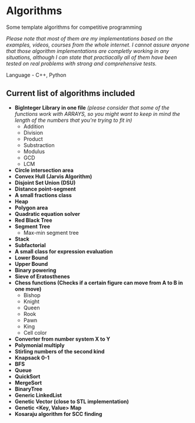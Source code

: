 # Algorithms
Some template algorithms for competitive programming

*Please note that most of them are my implementations based on the examples, videos, courses from the whole internet. I cannot assure anyone that those algorithm implementations are completly working in any situations, although I can state that practiacally all of them have been tested on real problems with strong and comprehensive tests.*

Language - C++, Python

## Current list of algorithms included

* **BigInteger Library in one file**
_(please consider that some of the functions work with ARRAYS, so you might want to keep in mind the length of the numbers that you're trying to fit in)_
  * Addition
  * Division
  * Product
  * Substraction
  * Modulus
  * GCD
  * LCM
* **Circle intersection area**
* **Convex Hull (Jarvis Algorithm)**
* **Disjoint Set Union (DSU)**
* **Distance point-segment**
* **A small fractions class**
* **Heap**
* **Polygon area**
* **Quadratic equation solver**
* **Red Black Tree**
* **Segment Tree**
  * Max-min segment tree
* **Stack**
* **Subfactorial**
* **A small class for expression evaluation**
* **Lower Bound**
* **Upper Bound**
* **Binary powering**
* **Sieve of Eratosthenes**
* **Chess functions (Checks if a certain figure can move from A to B in one move)**
  * Bishop
  * Knight
  * Queen
  * Rook
  * Pawn
  * King
  * Cell color
* **Converter from number system X to Y**
* **Polymonial multiply**
* **Stirling numbers of the second kind**
* **Knapsack 0-1**
* **BFS**
* **Queue**
* **QuickSort**
* **MergeSort**
* **BinaryTree**
* **Generic LinkedList**
* **Genetic Vector (close to STL implementation)**
* **Genetic <Key, Value> Map**
* **Kosaraju algorithm for SCC finding**
